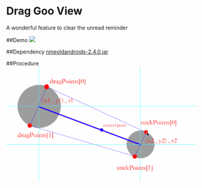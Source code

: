 Drag Goo View
===========

A wonderful feature to clear the unread reminder

##Demo
![](http://ww3.sinaimg.cn/mw690/74618d5djw1emjutui2fxg20bp0ja783.gif)

##Dependency
[nineoldandroids-2.4.0.jar](https://github.com/JakeWharton/NineOldAndroids)

##Procedure
![](https://github.com/PoplarTang/raw/blob/master/images/procedure.gif)
